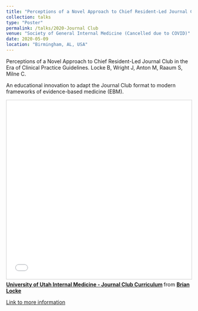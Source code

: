 ```yaml
---
title: "Perceptions of a Novel Approach to Chief Resident-Led Journal Club in the Era of Clinical Practice Guidelines."
collection: talks
type: "Poster"
permalink: /talks/2020-Journal Club
venue: "Society of General Internal Medicine (Cancelled due to COVID)"
date: 2020-05-09
location: "Birmingham, AL, USA"
---
```


Perceptions of a Novel Approach to Chief Resident-Led Journal Club in the Era of Clinical Practice Guidelines. Locke B, Wright J, Anton M, Raaum S, Milne C.

An educational innovation to adapt the Journal Club format to modern frameworks of evidence-based medicine (EBM).

<iframe src="//www.slideshare.net/slideshow/embed_code/key/LVtMu7A5gSqnyb" width="595" height="485" frameborder="0" marginwidth="0" marginheight="0" scrolling="no" style="border:1px solid #CCC; border-width:1px; margin-bottom:5px; max-width: 100%;" allowfullscreen> </iframe> <div style="margin-bottom:5px"> <strong> <a href="//www.slideshare.net/BrianLocke9/university-of-utah-internal-medicine-journal-club-curriculum" title="University of Utah Internal Medicine - Journal Club Curriculum" target="_blank">University of Utah Internal Medicine - Journal Club Curriculum</a> </strong> from <strong><a href="https://www.slideshare.net/BrianLocke9" target="_blank">Brian Locke </a></strong> </div>

[Link to more information](https://reblocke.github.io/teaching/2019-Fall-JC)
